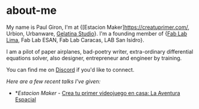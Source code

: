 # about-me

My name is Paul Giron, I'm at {[Estacion Maker]https://creatuprimer.com/, Urbion, Urbanware, [Gelatina Studio](https://gelatina.xyz/)}. I'm a founding member of {[Fab Lab Lima](https://www.fab.pe/), Fab Lab ESAN, Fab Lab Caracas, LAB San Isidro}.

I am a pilot of paper airplanes, bad-poetry writer, extra-ordinary differential equations solver, also designer, entrepreneur and engineer by training. 

You can find me on [Discord](https://discord.gg/6TEbV6qCgs) if you'd like to connect.

_Here are a few recent talks I've given:_

- **Estacion Maker* - [Crea tu primer videojuego en casa: La Aventura Espacial](https://www.youtube.com/watch?v=)
